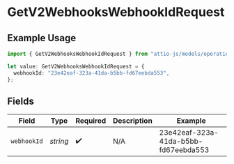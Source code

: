 # GetV2WebhooksWebhookIdRequest

## Example Usage

```typescript
import { GetV2WebhooksWebhookIdRequest } from "attio-js/models/operations/getv2webhookswebhookid.js";

let value: GetV2WebhooksWebhookIdRequest = {
  webhookId: "23e42eaf-323a-41da-b5bb-fd67eebda553",
};
```

## Fields

| Field                                | Type                                 | Required                             | Description                          | Example                              |
| ------------------------------------ | ------------------------------------ | ------------------------------------ | ------------------------------------ | ------------------------------------ |
| `webhookId`                          | *string*                             | :heavy_check_mark:                   | N/A                                  | 23e42eaf-323a-41da-b5bb-fd67eebda553 |